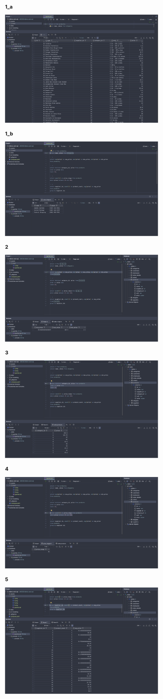 ### 1_a
![](1_a.png)

### 1_b
![](1_b.png)

### 2
![](2.png)

### 3
![](3.png)

### 4
![](4.png)

### 5
![](5.png)
